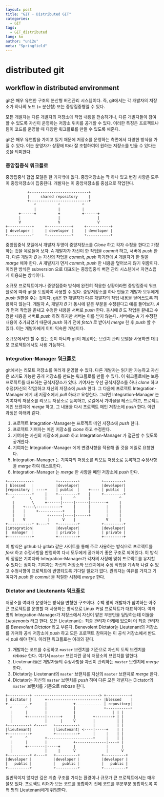 ```yaml
---
layout: post
title: "GIT - Distributed GIT"
categories:
  - GIT
tags:
  - GIT_distributed
lang: ko
author: "uni2u"
meta: "Springfield"
---
```


# distributed git

## workflow in distributed environment

git은 매우 유연한 구조의 분산형 버전관리 시스템이다. 즉, git에서는 각 개발자의 저장소가 하나의 노드 (= 분산형) 또는 중앙집중형일 수 있다. 

모든 개발자는 다른 개발자의 저장소에 작업 내용을 전송하거나, 다른 개발자들이 참여할 수 있도록 자신이 운영하는 저장소 위치를 공개할 수 있다. 이러한 특징은 프로젝트나 팀이 코드를 운영할 때 다양한 워크플로를 만들 수 있도록 해준다.

git은 매우 유연함을 가지고 있기 때문에 저장소를 운영하는 측면에서 다양한 방식을 가질 수 있다. 이는 운영자가 상황에 따라 잘 조합하여야 원하는 저장소를 만들 수 있다는 것을 의미한다.

### 중앙집중식 워크플로

중앙집중식 협업 모델은 한 가지밖에 없다. 중앙저장소는 딱 하나 있고 변경 사항은 모두 이 중앙저장소에 집중된다. 개발자는 이 중앙저장소를 중심으로 작업한다.

```
          +---------------------------+
          |     shared repository     |
          +---------------------------+
             ^          ^          ^
             |          |          |
      +------+          +          +------+
      |                 |                 |
      V                 V                 V
+-----------+     +-----------+     +-----------+
| developer |     | developer |     | developer |
+-----------+     +-----------+     +-----------+
```

중앙집중식 모델에서 개발자 두명이 중앙저장소를 _Clone_ 하고 각자 수정을 한다고 가정하는 것을 예로들어 보자.
_A_ 개발자가 자신이 한 작업을 _commit_ 하고, 서버에 _push_ 한다. 다른 개발자 _B_ 는 자신의 작업을 _commit_, _push_ 하기전에 _A_ 개발자가 한 일을 _marge_ 해야 한다. _A_ 개발자가 먼저 _commit_, _push_ 한 내용을 덮어쓰지 않기 위함이다.
이러한 방식은 subversion 으로 대표되는 중앙집중식 버전 관리 시스템에서 자연스럽게 이용되는 방식이다.

소규모 프로젝트이거나 중앙집중화 방식에 완전히 적응한 상황이라면 중앙집중식 워크플로에 따라 git을 도입하여 사용할 수 있다. 중앙저장소를 하나 만들고 개발자 모두에게 _push_ 권한을 주는 것이다. git은 한 개발자가 다른 개발자의 작업 내용을 덮어쓰도록 허용하지 않는다.
개발자 _A_, 개발자 _B_ 가 동시에 같은 부분을 수정된다고 예를 들어보자. _A_ 가 먼저 작업을 끝내고 수정한 내용을 서버로 _push_ 한다. 동시에 _B_ 도 작업을 끝내고 수정한 내용을 서버로 _push_ 하려 하지만 서버는 이를 받지 않는다. 서버에는 _A_ 가 수정한 내용이 추가되었기 때문에 _push_ 하기 전에 _fetch_ 로 받아서 _merge_ 한 후 _push_ 할 수 있다. 이는 개발자에게 이미 익숙한 개념이다.

소규모에서만 할 수 있는 것이 아니라 git이 제공하는 브렌치 관리 모델을 사용하면 대규모 프로젝트에서도 사용 가능하다.

### Integration-Manager 워크플로

git에서는 리모트 저장소를 여러개 운영할 수 있다. 다른 개발자는 읽기만 가능하고 자신은 쓰기도 가능한 공개 저장소를 만드는 워크플로를 만들 수 있다. 이 워크플로에는 보통 프로젝트를 대표하는 공식저장소가 있다. 기여자는 우선 공식저장소를 하나 _clone_ 하고 수정(자신의 작업)하고 자신의 저장소에 _push_ 한다. 그 다음에 프로젝트 Integration-Manager 에게 새 저장소에서 _pull_ 하라고 요청한다. 그러면 Integration-Manager 는 기여자의 저장소를 리모트 저장소로 등록하고, 로컬에서 기여물을 테스트하고, 프로젝트 메인 브렌치에 _merge_ 하고, 그 내용을 다시 프로젝트 메인 저장소에 _push_ 한다. 이런 과정은 아래와 같다.

1. 프로젝트 Integration-Manager는 프로젝트 메인 저장소에 _push_ 한다.
2. 프로젝트 기여자는 메인 저장소를 _clone_ 하고 수정한다.
3. 기여자는 자신의 저장소에 _push_ 하고 Integration-Manager 가 접근할 수 있도록 공개한다.
4. 기여자는 Integration-Manager 에게 변경사항을 적용해 줄 것을 메일로 요청한다.
5. Integration-Manager 는 기여자의 저장소를 리모트 저장소로 등록하고 수정사항을 _merge_ 하여 테스트한다.
6. Integration-Manager 는 _merge_ 한 사항을 메인 저장소에 _push_ 한다.

```
+-----------+          +---------+          +---------+
| blessed   |          |developer|          |developer|
|repository | ----+    | public  |    +---- | public  |
+-----------+     |    +---------+    |     +---------+
   ^       \      |      |     ^      |             ^
   |        \     +------|-----|------|-------+     |
   |    +----\-----------+     |      |       |     |
   |    |     +-----------+    |      |       |     |
   |    |          +------|----|------+       |     |
   |    V          |      V    |              V     |
+-----------+ <----+   +---------+          +---------+
|integration|          |developer|          |developer|
|  manager  |          | private |          | private |
+-----------+          +---------+          +---------+
```

이 방식은 github 나 gitlab 같은 사이트를 통해 주로 사용하는 방식으로 프로젝트를 _fork_ 하고 수정사항을 반영하여 다시 모두에게 공개하기 좋은 구조로 되어있다. 이 방식의 장점은 기여자와 Integration-Manager가 각자의 사정에 맞춰 프로젝트를 유지할 수 있다는 점이다. 기여자는 자신의 저장소와 브랜치에서 수정 작업을 계속해 나갈 수 있고 수정사항이 프로젝트에 반영되도록 기다릴 필요가 없다. 관리자는 여유를 가지고 기여자가 _push_ 한 _commit_ 을 적절한 시점에 _merge_ 한다.

### Dictator and Lieutenants 워크플로

저장소를 여러개 운영하는 방식을 변형한 구조이다. 수백 명의 개발자가 참여하는 아주 큰 프로젝트를 운영할 때 사용하는 방식으로 Linux 커널 프로젝트가 대표적이다. 여러 명의 Integration-Manager가 저장소에서 자신이 맡은 부분만을 담당하는데 이들을 _Lieutenants_ 라고 한다. 모든 Lieutenant는 최종 관리자 아래에 있으며 이 최종 관리자를 _Benevolent Dictator_ 라고 부른다. Benevolent Dictator는 Lieutenant의 저장소를 가져와 공식 저장소에 _push_ 하고 모든 프로젝트 참여자는 이 공식 저장소에서 반드시 _pull_ 해야 한다. 이러한 워크플로는 아래와 같다.

1.  개발자는 코드를 수정하고  `master`  브랜치를 기준으로 자신의 토픽 브랜치를 _rebase_ 한다. 여기서  `master`  브랜치란 공식 저장소의 브랜치를 말한다.
2.  Lieutenant들은 개발자들의 수정사항을 자신이 관리하는  `master`  브랜치에 _merge_ 한다.    
3.  Dictator는 Lieutenant의  `master`  브랜치를 자신의  `master`  브랜치로 _merge_ 한다.    
4.  Dictator는 자신의  `master`  브랜치를 _push_ 하며 다른 모든 개발자는 Dictator의  `master`  브랜치를 기준으로 _rebase_ 한다.

```
+----------+ ------------------------------> +-----------+
| dictator |      +------------------------- |blessed    |
+----------+      |            +------------ | repository|
  ^      ^        |            |             +-----------+
  |      |        |            |                 | | |
  |      +--------|------+     |        +--------+ | |
  |               |      |     V        |          | |
+----------+ <----+   +----------+      |          | |
|lieutenant|          |lieutenant| <----|-----+    | |
+----------+          +----------+      |     |    | |
  ^      ^        +---------------------+     |    | |
  |      |        |            +--------------|----+ |
  |      +--------|-----+      |              |      |
  |               |     |      V              |      V
+----------+ <----+   +----------+          +----------+
|developer |          |developer |          |developer |
|   public |          |   public |          |   public |
+----------+          +----------+          +----------+
```

일반적이지 않지만 깊은 계층 구조를 가지는 환경이나 규모가 큰 프로젝트에서는 매우 쓸모 있다. 프로젝트 리더가 모든 코드를 통합하기 전에 코드를 부분부분 통합하도록 여러 명의 Lieutenant에게 위임한다.
